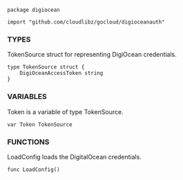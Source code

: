 ```
package digiocean

import "github.com/cloudlibz/gocloud/digioceanauth"
```

### TYPES

TokenSource struct for representing DigiOcean credentials.
```
type TokenSource struct {
    DigiOceanAccessToken string
}
```

### VARIABLES

Token is a variable of type TokenSource.
```
var Token TokenSource
```

### FUNCTIONS

LoadConfig loads the DigitalOcean credentials.
```
func LoadConfig()
```
